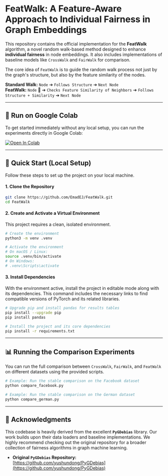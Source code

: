 # FeatWalk: A Feature-Aware Approach to Individual Fairness in Graph Embeddings


This repository contains the official implementation for the **FeatWalk** algorithm, a novel random walk-based method designed to enhance **individual fairness** in node embeddings. It also includes implementations of baseline models like `CrossWalk` and `FairWalk` for comparison.

The core idea of `FeatWalk` is to guide the random walk process not just by the graph's structure, but also by the feature similarity of the nodes.

**Standard Walk:** `Node` ➔ `Follows Structure` ➔ `Next Node`  
**FeatWalk:** `Node` 🧠 ➔ `Checks Feature Similarity of Neighbors` ➔ `Follows Structure + Similarity` ➔ `Next Node`

---
## 🚀 Run on Google Colab

To get started immediately without any local setup, you can run the experiments directly in Google Colab:

[![Open In Colab](https://colab.research.google.com/assets/colab-badge.svg)](https://colab.research.google.com/drive/18NuyDVUwC_I9YIQwyEkDyPJRXVs9e5mr#scrollTo=GtGLcdH0v33u)

---

## 🔧 Quick Start (Local Setup)

Follow these steps to set up the project on your local machine.

#### 1. Clone the Repository
```bash
git clone https://github.com/EmadEJ/FeatWalk.git
cd FeatWalk
```

#### 2. Create and Activate a Virtual Environment
This project requires a clean, isolated environment.

```bash
# Create the environment
python3 -m venv .venv

# Activate the environment
# On macOS / Linux:
source .venv/bin/activate
# On Windows:
# .venv\Scripts\activate
```

#### 3. Install Dependencies
With the environment active, install the project in editable mode along with its dependencies. This command includes the necessary links to find compatible versions of PyTorch and its related libraries.

```bash
# Upgrade pip and install pandas for results tables
pip install --upgrade pip
pip install pandas

# Install the project and its core dependencies
pip install -r requirements.txt
```

---

## 📊 Running the Comparison Experiments

You can run the full comparison between `CrossWalk`, `FairWalk`, and `FeatWalk` on different datasets using the provided scripts.

```bash
# Example: Run the stable comparison on the Facebook dataset
python compare_facebook.py

# Example: Run the stable comparison on the German dataset
python compare_german.py
```

---

## 🙏 Acknowledgments

This codebase is heavily derived from the excellent **`PyGDebias`** library. Our work builds upon their data loaders and baseline implementations. We highly recommend checking out the original repository for a broader collection of fairness algorithms in graph machine learning.

* **Original `PyGDebias` Repository:** [https://github.com/yushundong/PyGDebias](https://github.com/yushundong/PyGDebias)